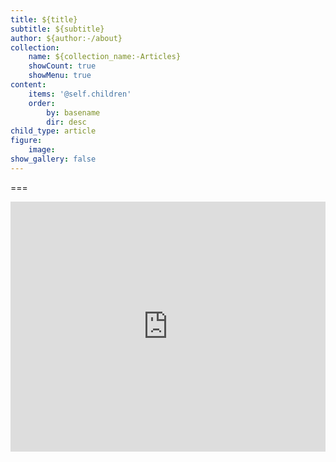```yaml
---
title: ${title}
subtitle: ${subtitle}
author: ${author:-/about}
collection:
    name: ${collection_name:-Articles}
    showCount: true
    showMenu: true
content:
    items: '@self.children'
    order:
        by: basename
        dir: desc
child_type: article
figure:
    image: 
show_gallery: false
---
```


===


<iframe width="100%" height="400" src="https://embed.windy.com/embed2.html?lat=44.253&lon=-124.060&zoom=10&level=surface&overlay=wind&menu=&message=&marker=&calendar=&pressure=&type=map&location=coordinates&detail=&detailLat=44.430&detailLon=-124.070&metricWind=default&metricTemp=default&radarRange=-1" frameborder="0"></iframe> 
